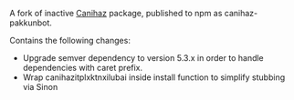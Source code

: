 A fork of inactive [Canihaz](http://travis-ci.org/3rd-Eden/canihaz) package, published to npm as canihaz-pakkunbot.

Contains the following changes:
- Upgrade semver dependency to version 5.3.x in order to handle dependencies with caret prefix.
- Wrap canihazitplxktnxilubai inside install function to simplify stubbing via Sinon
